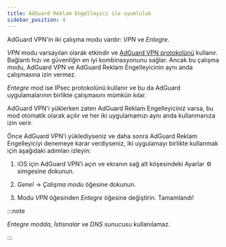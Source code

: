 ```yaml
---
title: AdGuard Reklam Engelleyici ile uyumluluk
sidebar_position: 4
---
```


AdGuard VPN'in iki çalışma modu vardır: *VPN* ve *Entegre*.

*VPN* modu varsayılan olarak etkindir ve [AdGuard VPN protokolünü](/general/adguard-vpn-protocol) kullanır. Bağlantı hızı ve güvenliğin en iyi kombinasyonunu sağlar. Ancak bu çalışma modu, AdGuard VPN ve AdGuard Reklam Engelleyicinin aynı anda çalışmasına izin vermez.

*Entegre mod* ise IPsec protokolünü kullanır ve bu da AdGuard uygulamalarının birlikte çalışmasını mümkün kılar.

AdGuard VPN'i yüklerken zaten AdGuard Reklam Engelleyiciniz varsa, bu mod otomatik olarak açılır ve her iki uygulamamızı aynı anda kullanmanıza izin verir.

Önce AdGuard VPN'i yüklediyseniz ve daha sonra AdGuard Reklam Engelleyiciyi denemeye karar verdiyseniz, iki uygulamayı birlikte kullanmak için aşağıdaki adımları izleyin:

1. iOS için AdGuard VPN'i açın ve ekranın sağ alt köşesindeki Ayarlar ⚙ simgesine dokunun.

2. *Genel* → *Çalışma modu* öğesine dokunun.

3. Modu *VPN* öğesinden *Entegre* öğesine değiştirin. Tamamlandı!

:::note

*Entegre modda*, *İstisnalar* ve *DNS sunucusu* kullanılamaz.

:::
